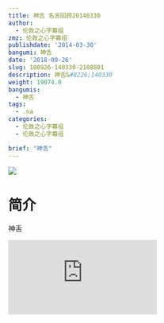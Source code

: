 ```yaml
---
title: 神舌 名言回顾20140330
author:
  - 伦敦之心字幕组
zmz: 伦敦之心字幕组
publishdate: '2014-03-30'
bangumi: 神舌
date: '2018-09-26'
slug: 180926-140330-2108801
description: 神舌&#8226;140330
weight: 19074.0
bangumis:
  - 神舌
tags:
  - .na
categories:
  - 伦敦之心字幕组
  - 伦敦之心字幕组

brief: "神舌"
---
```

![](https://i.imgur.com/ulc7nb8.jpg)
# 简介  
神舌  
<div class ="resp-container">
<iframe class="testiframe" src="https://www.fantasy.tv/videoAd/videoAd.html?id=2108801&channelId=559535&code=fe74de600bffe8db0402c74545d960c7" frameborder=0 allowfullscreen="true" ></iframe>
</div>

